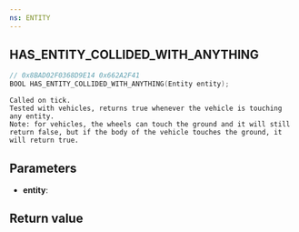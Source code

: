 ```yaml
---
ns: ENTITY
---
```

## HAS_ENTITY_COLLIDED_WITH_ANYTHING

```c
// 0x8BAD02F0368D9E14 0x662A2F41
BOOL HAS_ENTITY_COLLIDED_WITH_ANYTHING(Entity entity);
```

```
Called on tick.  
Tested with vehicles, returns true whenever the vehicle is touching any entity.  
Note: for vehicles, the wheels can touch the ground and it will still return false, but if the body of the vehicle touches the ground, it will return true.  
```

## Parameters
* **entity**: 

## Return value
